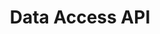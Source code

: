 ---
title: Data Access API
description: Access and download ingested dataset files.
openAPISpec: https://raw.githubusercontent.com/AdobeDocs/experience-platform-apis/main/src/swagger-specs/data-access.yaml
--- 